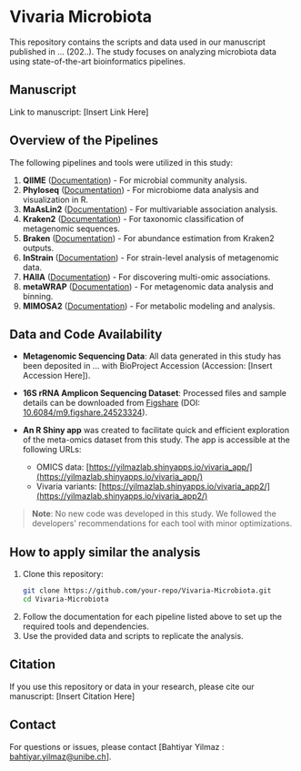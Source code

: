 # Vivaria Microbiota

This repository contains the scripts and data used in our manuscript published in ... (202..). The study focuses on analyzing microbiota data using state-of-the-art bioinformatics pipelines. 

## Manuscript
Link to manuscript: [Insert Link Here]

## Overview of the Pipelines
The following pipelines and tools were utilized in this study:

1. **QIIME** ([Documentation](http://qiime.org)) - For microbial community analysis.
2. **Phyloseq** ([Documentation](https://joey711.github.io/phyloseq/)) - For microbiome data analysis and visualization in R.
3. **MaAsLin2** ([Documentation](https://huttenhower.sph.harvard.edu/maaslin/)) - For multivariable association analysis.
4. **Kraken2** ([Documentation](https://ccb.jhu.edu/software/kraken2/)) - For taxonomic classification of metagenomic sequences.
5. **Braken** ([Documentation](https://ccb.jhu.edu/software/bracken/)) - For abundance estimation from Kraken2 outputs.
6. **InStrain** ([Documentation](https://instrain.readthedocs.io/en/latest/)) - For strain-level analysis of metagenomic data.
7. **HAllA** ([Documentation](https://huttenhower.sph.harvard.edu/halla/)) - For discovering multi-omic associations.
8. **metaWRAP** ([Documentation](https://github.com/bxlab/metaWRAP)) - For metagenomic data analysis and binning.
9. **MIMOSA2** ([Documentation](https://borenstein-lab.github.io/MIMOSA2shiny/)) - For metabolic modeling and analysis.

## Data and Code Availability
- **Metagenomic Sequencing Data**: All data generated in this study has been deposited in ... with BioProject Accession (Accession: [Insert Accession Here]).
- **16S rRNA Amplicon Sequencing Dataset**: Processed files and sample details can be downloaded from [Figshare](https://figshare.com/s/6b9e2c30c49bef0790ef) (DOI: [10.6084/m9.figshare.24523324](https://doi.org/10.6084/m9.figshare.24523324)).

- **An R Shiny app** was created to facilitate quick and efficient exploration of the meta-omics dataset from this study. The app is accessible at the following URLs:
  - OMICS data: [https://yilmazlab.shinyapps.io/vivaria_app/](https://yilmazlab.shinyapps.io/vivaria_app/)
  - Vivaria variants: [https://yilmazlab.shinyapps.io/vivaria_app2/](https://yilmazlab.shinyapps.io/vivaria_app2/)

> **Note**: No new code was developed in this study. We followed the developers' recommendations for each tool with minor optimizations.

## How to apply similar the analysis
1. Clone this repository:
   ```bash
   git clone https://github.com/your-repo/Vivaria-Microbiota.git
   cd Vivaria-Microbiota
   ```
2. Follow the documentation for each pipeline listed above to set up the required tools and dependencies.
3. Use the provided data and scripts to replicate the analysis.

## Citation
If you use this repository or data in your research, please cite our manuscript:
[Insert Citation Here]

## Contact
For questions or issues, please contact [Bahtiyar Yilmaz : bahtiyar.yilmaz@unibe.ch].



